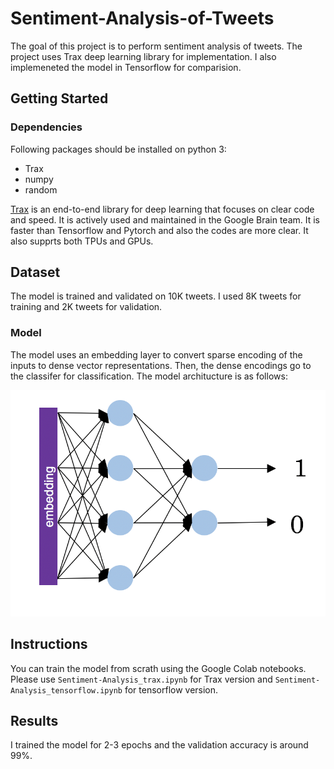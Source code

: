# Sentiment-Analysis-of-Tweets

The goal of this project is to perform sentiment analysis of tweets. The project uses Trax deep learning library for implementation. I also implemeneted the model in Tensorflow for comparision. 


## Getting Started

### Dependencies

Following packages should be installed on python 3:

- Trax
- numpy
- random

<a href="https://github.com/google/trax" target="_blank">Trax</a> is an end-to-end library for deep learning that focuses on clear code and speed. It is actively used and maintained in the Google Brain team. It is faster than Tensorflow and Pytorch and also the codes are more clear. It also supprts both TPUs and GPUs.


## Dataset

The model is trained and validated on 10K tweets. I used 8K tweets for training and 2K tweets for validation.


### Model

The model uses an embedding layer to convert sparse encoding of the inputs to dense vector representations. Then, the dense encodings go to the classifer for classification. The model architucture is as follows:


![Alt Text](https://github.com/saeedkhaki92/Sentiment-Analysis-of-Tweets/blob/main/nn.jpg)



## Instructions

You can train the model from scrath using the Google Colab notebooks. Please use `Sentiment-Analysis_trax.ipynb` for Trax version and `Sentiment-Analysis_tensorflow.ipynb` for tensorflow version. 

## Results

I trained the model for 2-3 epochs and the validation accuracy is around 99%.
